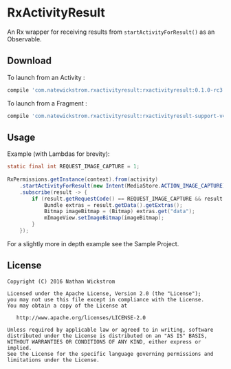 RxActivityResult
================
An Rx wrapper for receiving results from `startActivityForResult()` as an Observable.

Download
--------
To launch from an Activity :
```groovy
compile 'com.natewickstrom.rxactivityresult:rxactivityresult:0.1.0-rc3'
```
To launch from a Fragment :
```groovy
compile 'com.natewickstrom.rxactivityresult:rxactivityresult-support-v4:0.1.0-rc3'
```

Usage
--------
Example (with Lambdas for brevity):

```java
static final int REQUEST_IMAGE_CAPTURE = 1;
 
RxPermissions.getInstance(context).from(activity)
    .startActivityForResult(new Intent(MediaStore.ACTION_IMAGE_CAPTURE), REQUEST_IMAGE_CAPTURE)
    .subscribe(result -> {
        if (result.getRequestCode() == REQUEST_IMAGE_CAPTURE && result.isOk() {
            Bundle extras = result.getData().getExtras();
            Bitmap imageBitmap = (Bitmap) extras.get("data");
            mImageView.setImageBitmap(imageBitmap);
        }
    });
```

For a slightly more in depth example see the Sample Project.

License
-------

    Copyright (C) 2016 Nathan Wickstrom

    Licensed under the Apache License, Version 2.0 (the "License");
    you may not use this file except in compliance with the License.
    You may obtain a copy of the License at

       http://www.apache.org/licenses/LICENSE-2.0

    Unless required by applicable law or agreed to in writing, software
    distributed under the License is distributed on an "AS IS" BASIS,
    WITHOUT WARRANTIES OR CONDITIONS OF ANY KIND, either express or implied.
    See the License for the specific language governing permissions and
    limitations under the License.
